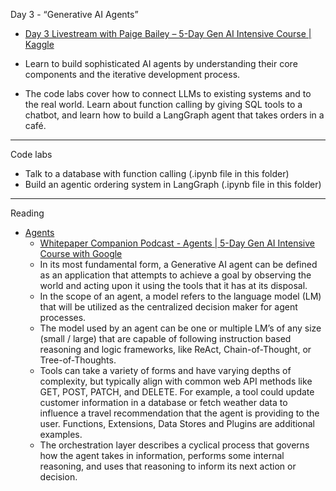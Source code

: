 Day 3 - “Generative AI Agents”

* [Day 3 Livestream with Paige Bailey – 5-Day Gen AI Intensive Course | Kaggle](https://www.youtube.com/live/HQUtMWoTAD4?si=wpuex_e8mKkBtatA)

* Learn to build sophisticated AI agents by understanding their core components and the iterative development process.

* The code labs cover how to connect LLMs to existing systems and to the real world. Learn about function calling by giving SQL tools to a      chatbot, and learn how to build a LangGraph agent that takes orders in a café.

- - - -

Code labs
* Talk to a database with function calling (.ipynb file in this folder)
* Build an agentic ordering system in LangGraph (.ipynb file in this folder)

- - - -

Reading
* [Agents](https://www.kaggle.com/whitepaper-agents)
  * [Whitepaper Companion Podcast - Agents | 5-Day Gen AI Intensive Course with Google](https://youtu.be/H4gZd4BCrDQ?si=L-11Mj9PdYYQKoao)
  * In its most fundamental form, a Generative AI agent can be defined as an application that
    attempts to achieve a goal by observing the world and acting upon it using the tools that it
    has at its disposal.
  * In the scope of an agent, a model refers to the language model (LM) that will be utilized as
    the centralized decision maker for agent processes.
  * The model used by an agent can be one or multiple LM’s of any size (small / large) that are capable of following instruction based
    reasoning and logic frameworks, like ReAct, Chain-of-Thought, or Tree-of-Thoughts.
  * Tools can take a variety of forms and have varying depths of complexity, but typically align with common web API methods like GET, POST,
    PATCH, and DELETE. For example, a tool could update customer information in a database or fetch weather data to influence a travel
    recommendation that the agent is providing to the user. Functions, Extensions, Data Stores and Plugins are additional examples.
  * The orchestration layer describes a cyclical process that governs how the agent takes in
    information, performs some internal reasoning, and uses that reasoning to inform its next
    action or decision.
